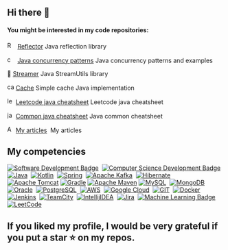 <!--
<img width=100% src="https://capsule-render.vercel.app/api?type=waving&color=859fc2&height=120&section=header"/>
-->

## Hi there 👋

<!--
**alxkm/alxkm** is a ✨ _special_ ✨ repository because its `README.md` (this file) appears on your GitHub profile.

Here are some ideas to get you started:

- 🔭 I’m currently working on ...
- 🌱 I’m currently learning ...
- 👯 I’m looking to collaborate on ...
- 🤔 I’m looking for help with ...
- 💬 Ask me about ...
- 📫 How to reach me: ...
- 😄 Pronouns: ...
- ⚡ Fun fact: ...
-->
#### You might be interested in my code repositories:

<img src="https://www.svgrepo.com/show/144446/mirror-horizontally.svg" height="16px" alt="Reflector"/> &nbsp;[Reflector](https://github.com/alxkm/reflector) Java reflection library

<img src="https://www.svgrepo.com/show/503346/flow.svg" height="16px" alt="concurrency"/> &nbsp;[Java concurrency patterns](https://github.com/alxkm/java-concurrency) Java concurrency patterns and examples 

🌊 [Streamer](https://github.com/alxkm/streamer) Java StreamUtils library

<img src="https://www.svgrepo.com/show/443368/brand-redis.svg" height="16px" alt="cache"/> [Cache](https://github.com/alxkm/cache)  Simple cache Java implementation

<img src="https://www.svgrepo.com/show/306328/leetcode.svg" height="16px" alt="leetcode"/> [Leetcode java cheatsheet](https://github.com/alxkm/java-cheatsheet/blob/main/LeetcodeJava.md) Leetcode java cheatsheet

<img src="https://www.svgrepo.com/show/452234/java.svg" height="16px" alt="java"/> [Common java cheatsheet](https://github.com/alxkm/java-cheatsheet/blob/main/Common.txt) Java common cheatsheet 

<img src="https://www.svgrepo.com/show/353136/github.svg" height="16px" alt="A"/> [My articles](https://github.com/alxkm/articles)&nbsp; My articles

<!--
<img src="https://www.svgrepo.com/show/353136/github.svg" height="16px" alt="Octogration"/> [Octograiton](https://github.com/alxkm/octogration)&nbsp; Java github integration examples 
-->

## My competencies
[![Software Development Badge](https://img.shields.io/badge/-Software%20Development-FF6600?style=flat&logoColor=white)](https://github.com/search?q=user%3Aalxkm&type=Repositories)&nbsp;
[![Computer Science Development Badge](https://img.shields.io/badge/-Computer%20Science-FAB040?style=flat&logoColor=white)](https://github.com/search?q=user%3Aalxkm&type=Repositories)&nbsp;
[![Java](https://img.shields.io/badge/Java-ED8B00?style=flat&logo=openjdk&logoColor=white)](https://github.com/search?q=user%3Aalxkm&type=Repositories)&nbsp;
[![Kotlin](https://img.shields.io/badge/Kotlin-0095D5?&style=flat&logo=kotlin&logoColor=white)](https://github.com/search?q=user%3Aalxkm&type=Repositories)&nbsp;
[![Spring](https://img.shields.io/badge/Spring-6DB33F?style=flat&logo=spring&logoColor=white)](https://github.com/search?q=user%3Aalxkm&type=Repositories)&nbsp;
[![Apache Kafka](https://img.shields.io/badge/Apache%20Kafka-000?style=flat&logo=apachekafka)](https://github.com/search?q=user%3Aalxkm&type=Repositories)&nbsp;
[![Hibernate](https://img.shields.io/badge/Hibernate-59666C?style=flat&logo=Hibernate&logoColor=white)](https://github.com/search?q=user%3Aalxkm&type=Repositories)&nbsp;
[![Apache Tomcat](https://img.shields.io/badge/apache%20tomcat-%23F8DC75.svg?style=flat&logo=apache-tomcat&logoColor=black)](https://github.com/search?q=user%3Aalxkm&type=Repositories)
[![Gradle](https://img.shields.io/badge/Gradle-02303A.svg?style=flat&logo=Gradle&logoColor=white)](https://github.com/search?q=user%3Aalxkm&type=Repositories)
[![Apache Maven](https://img.shields.io/badge/Apache%20Maven-C71A36?style=flat&logo=Apache%20Maven&logoColor=white)](https://github.com/search?q=user%3Aalxkm&type=Repositories)
[![MySQL](https://img.shields.io/badge/MySQL-00000F?style=flat&logo=mysql&logoColor=white)](https://github.com/search?q=user%3Aalxkm&type=Repositories)&nbsp;
[![MongoDB](https://img.shields.io/badge/MongoDB-4EA94B?style=flat&logo=mongodb&logoColor=white)](https://github.com/search?q=user%3Aalxkm&type=Repositories)&nbsp;
[![Oracle](https://img.shields.io/badge/Oracle-F80000?style=flat&logo=Oracle&logoColor=white)](https://github.com/search?q=user%3Aalxkm&type=Repositories)&nbsp;
[![PostgreSQL](https://img.shields.io/badge/PostgreSQL-316192?style=flat&logo=postgresql&logoColor=white)](https://github.com/search?q=user%3Aalxkm&type=Repositories)&nbsp;
[![AWS](https://img.shields.io/badge/Amazon_AWS-FF9900?style=flat&logo=amazonaws&logoColor=white)](https://github.com/search?q=user%3Aalxkm&type=Repositories)&nbsp;
[![Google Cloud](https://img.shields.io/badge/GoogleCloud-%234285F4.svg?style=flat&logo=google-cloud&logoColor=white)](https://github.com/search?q=user%3Aalxkm&type=Repositories)&nbsp;
[![GIT](https://img.shields.io/badge/Git-E34F26?style=flat&logo=git&logoColor=white)](https://github.com/search?q=user%3Aalxkm&type=Repositories)&nbsp;
[![Docker](https://img.shields.io/badge/docker-%230db7ed.svg?style=flat&logo=docker&logoColor=white)](https://github.com/search?q=user%3Aalxkm&type=Repositories)&nbsp;
[![Jenkins](https://img.shields.io/badge/jenkins-%232C5263.svg?style=flat&logo=jenkins&logoColor=white)](https://github.com/search?q=user%3Aalxkm&type=Repositories)&nbsp;
[![TeamCity](https://img.shields.io/badge/teamcity-000000.svg?style=flat&logo=teamcity&logoColor=white)](https://github.com/search?q=user%3Aalxkm&type=Repositories)&nbsp;
[![IntellijIDEA](https://img.shields.io/badge/IntelliJ_IDEA-000000.svg?style=flat&logo=intellij-idea&logoColor=white)](https://github.com/search?q=user%3Aalxkm&type=Repositories)&nbsp;
[![Jira](https://img.shields.io/badge/jira-%230A0FFF.svg?style=flat&logo=jira&logoColor=white)](https://github.com/search?q=user%3Aalxkm&type=Repositories)&nbsp;
[![Machine Learning Badge](https://img.shields.io/badge/-Machine%20Learning-01D277?style=flat&logoColor=white)](https://github.com/search?q=user%3Aalxkm&type=Repositories)&nbsp;
[![LeetCode](https://img.shields.io/badge/LeetCode-000000?style=flat&logo=LeetCode&logoColor=#d16c06)](https://github.com/search?q=user%3Aalxkm&type=Repositories)&nbsp;

## If you liked my profile, I would be very grateful if you put a star ⭐ on my repos.

<!--
<img width=100% src="https://capsule-render.vercel.app/api?type=waving&color=859fc2&height=120&section=footer"/>
-->
